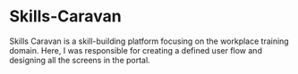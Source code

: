 # Skills-Caravan

Skills Caravan is a skill-building platform focusing on the workplace training domain. 
Here, I was responsible for creating a defined user flow and designing all the screens in the portal.
